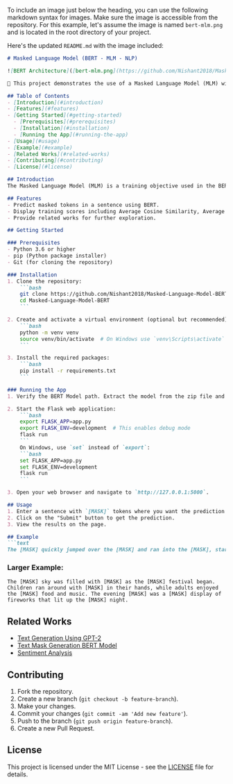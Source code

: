 To include an image just below the heading, you can use the following markdown syntax for images. Make sure the image is accessible from the repository. For this example, let's assume the image is named `bert-mlm.png` and is located in the root directory of your project. 

Here's the updated `README.md` with the image included:

```markdown
# Masked Language Model (BERT - MLM - NLP)

![BERT Architecture]([bert-mlm.png](https://github.com/Nishant2018/Masked-Language-Model-BERT/blob/main/Demo%20Pics.jpg))

🤖 This project demonstrates the use of a Masked Language Model (MLM) with BERT for predicting masked tokens in a given text. The model is trained to understand the context of words based on their surrounding words, leading to better language understanding.

## Table of Contents
- [Introduction](#introduction)
- [Features](#features)
- [Getting Started](#getting-started)
  - [Prerequisites](#prerequisites)
  - [Installation](#installation)
  - [Running the App](#running-the-app)
- [Usage](#usage)
- [Example](#example)
- [Related Works](#related-works)
- [Contributing](#contributing)
- [License](#license)

## Introduction
The Masked Language Model (MLM) is a training objective used in the BERT model. It involves randomly masking some tokens in a sequence and then predicting those masked tokens. This helps the model understand the context of a word based on its surrounding words, leading to better language understanding.

## Features
- Predict masked tokens in a sentence using BERT.
- Display training scores including Average Cosine Similarity, Average Jaccard Similarity, Average Edit Distance, and Precision.
- Provide related works for further exploration.

## Getting Started

### Prerequisites
- Python 3.6 or higher
- pip (Python package installer)
- Git (for cloning the repository)

### Installation
1. Clone the repository:
    ```bash
    git clone https://github.com/Nishant2018/Masked-Language-Model-BERT.git
    cd Masked-Language-Model-BERT
    ```

2. Create and activate a virtual environment (optional but recommended):
    ```bash
    python -m venv venv
    source venv/bin/activate  # On Windows use `venv\Scripts\activate`
    ```

3. Install the required packages:
    ```bash
    pip install -r requirements.txt
    ```

### Running the App
1. Verify the BERT Model path. Extract the model from the zip file and update the path in your Flask code.

2. Start the Flask web application:
    ```bash
    export FLASK_APP=app.py
    export FLASK_ENV=development  # This enables debug mode
    flask run
    ```
    On Windows, use `set` instead of `export`:
    ```bash
    set FLASK_APP=app.py
    set FLASK_ENV=development
    flask run
    ```

3. Open your web browser and navigate to `http://127.0.0.1:5000`.

## Usage
1. Enter a sentence with `[MASK]` tokens where you want the prediction.
2. Click on the "Submit" button to get the prediction.
3. View the results on the page.

## Example
```text
The [MASK] quickly jumped over the [MASK] and ran into the [MASK], startling the [MASK] nearby.
```

### Larger Example:
```text
The [MASK] sky was filled with [MASK] as the [MASK] festival began. Children ran around with [MASK] in their hands, while adults enjoyed the [MASK] food and music. The evening [MASK] was a [MASK] display of fireworks that lit up the [MASK] night.
```

## Related Works
- [Text Generation Using GPT-2](https://www.kaggle.com/code/endofnight17j03/textgeneration-transformers-gpt-2)
- [Text Mask Generation BERT Model](https://www.kaggle.com/code/endofnight17j03/text-mask-generation-googlebert-llm)
- [Sentiment Analysis](https://www.kaggle.com/code/endofnight17j03/imdb-movies-nlp-sentiment-analysis)

## Contributing
1. Fork the repository.
2. Create a new branch (`git checkout -b feature-branch`).
3. Make your changes.
4. Commit your changes (`git commit -am 'Add new feature'`).
5. Push to the branch (`git push origin feature-branch`).
6. Create a new Pull Request.

## License
This project is licensed under the MIT License - see the [LICENSE](LICENSE) file for details.
```
